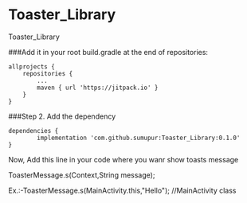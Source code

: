 # Toaster_Library
Toaster_Library



###Add it in your root build.gradle at the end of repositories:

	allprojects {
		repositories {
			...
			maven { url 'https://jitpack.io' }
		}
	}


###Step 2. Add the dependency

	dependencies {
	        implementation 'com.github.sumupur:Toaster_Library:0.1.0'
	}



Now, Add this line in your code where you wanr show toasts message


 ToasterMessage.s(Context,String message);
 
 Ex.:-ToasterMessage.s(MainActivity.this,"Hello"); 		//MainActivity class
